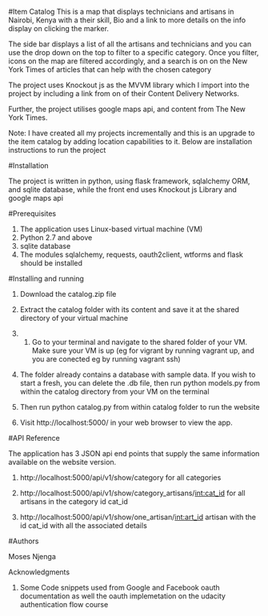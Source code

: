 #Item Catalog
This  is a map that displays technicians and artisans in Nairobi, Kenya with a their skill, Bio and a link to more details on the info display on clicking the marker.

The side bar displays a list of all the artisans and technicians and you can use the drop down on the top to filter to a specific category. Once you filter, icons on the map are filtered accordingly, and a search is on on the New York Times of articles that can help with the chosen category

The project uses Knockout js as the MVVM library which I import into the project by including a link from on of their Content Delivery Networks.

Further, the project utilises google maps api, and content from The New York Times.

Note: I have created all my projects incrementally and this is an upgrade to the item catalog by adding location capabilities to it. Below are installation instructions to run the project


#Installation

The project is written in python, using flask framework, sqlalchemy ORM, and sqlite database, while the front end uses Knockout js Library and google maps api

#Prerequisites

1) The application uses Linux-based virtual machine (VM)
2) Python 2.7 and above
3) sqlite database
4) The modules sqlalchemy, requests, oauth2client, wtforms and flask should be installed

#Installing and running

1) Download the catalog.zip file

2) Extract the catalog folder with its content and save it at the shared directory of your virtual machine

3) 1) Go to your terminal and navigate to the shared folder of your VM. Make sure your VM is up (eg for vigrant by running vagrant up, and you are conected eg by running vagrant ssh)

4) The folder already contains a database with sample data. If you wish to start a fresh, you can delete the .db file, then run python models.py from within the catalog directory from your VM on the terminal 

5) Then run python catalog.py from within catalog folder to run the website

6) Visit http://localhost:5000/ in your web browser to view the app.


#API Reference

The application has 3 JSON api end points that supply the same information available on the website version.

1) http://localhost:5000/api/v1/show/category for all categories

2) http://localhost:5000/api/v1/show/category_artisans/<int:cat_id> for all artisans in the category id cat_id

3) http://localhost:5000/api/v1/show/one_artisan/<int:art_id> artisan with the id cat_id with all the associated details


#Authors

Moses Njenga

Acknowledgments

1) Some Code snippets used from Google and Facebook oauth documentation as well the oauth implemetation on the udacity authentication flow course

